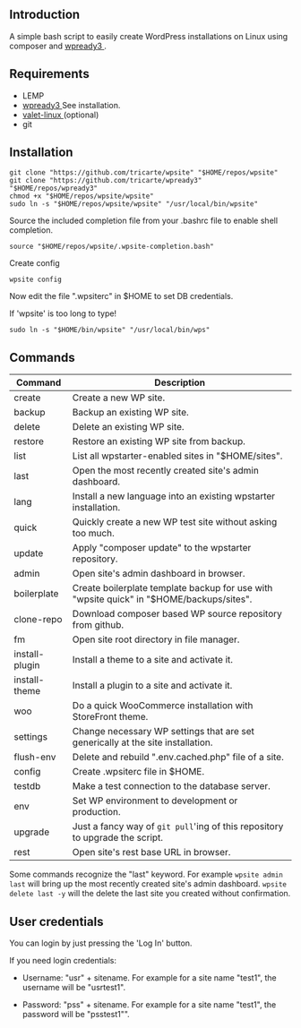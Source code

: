 ## Introduction

A simple bash script to easily create WordPress installations on Linux using
composer and [ wpready3 ](https://github.com/tricarte/wpready3).

## Requirements

* LEMP
* [ wpready3 ](https://github.com/tricarte/wpready3) See installation.
* [ valet-linux ](https://cpriego.github.io/valet-linux/#installation)(optional)
* git

## Installation

```
git clone "https://github.com/tricarte/wpsite" "$HOME/repos/wpsite"
git clone "https://github.com/tricarte/wpready3" "$HOME/repos/wpready3"
chmod +x "$HOME/repos/wpsite/wpsite"
sudo ln -s "$HOME/repos/wpsite/wpsite" "/usr/local/bin/wpsite"
```
Source the included completion file from your .bashrc file to enable shell
completion.
```
source "$HOME/repos/wpsite/.wpsite-completion.bash"
```
Create config
```
wpsite config
```
Now edit the file ".wpsiterc" in $HOME to set DB credentials.

If 'wpsite' is too long to type!
```
sudo ln -s "$HOME/bin/wpsite" "/usr/local/bin/wps"
```

## Commands

| Command        | Description |
| -------------- | -----------|
| create         | Create a new WP site. |
| backup         | Backup an existing WP site. |
| delete         | Delete an existing WP site. |
| restore        | Restore an existing WP site from backup. |
| list           | List all wpstarter-enabled sites in "$HOME/sites".|
| last           | Open the most recently created site's admin dashboard.|
| lang           | Install a new language into an existing wpstarter installation. |
| quick          | Quickly create a new WP test site without asking too much.
| update         | Apply "composer update" to the wpstarter repository. |
| admin          | Open site's admin dashboard in browser. |
| boilerplate    | Create boilerplate template backup for use with "wpsite quick" in "$HOME/backups/sites". |
| clone-repo     | Download composer based WP source repository from github. |
| fm             | Open site root directory in file manager. |
| install-plugin | Install a theme to a site and activate it. |
| install-theme  | Install a plugin to a site and activate it. |
| woo            | Do a quick WooCommerce installation with StoreFront theme.|
| settings       | Change necessary WP settings that are set generically at the site installation.|
| flush-env      | Delete and rebuild ".env.cached.php" file of a site.|
| config         | Create .wpsiterc file in $HOME.|
| testdb         | Make a test connection to the database server.|
| env            | Set WP environment to development or production.|
| upgrade        | Just a fancy way of `git pull`'ing of this repository to upgrade the script.|
| rest           | Open site's rest base URL in browser.|

Some commands recognize the "last" keyword. For example `wpsite admin last` will
bring up the most recently created site's admin dashboard. `wpsite delete last
-y` will the delete the last site you created without confirmation.

## User credentials

You can login by just pressing the 'Log In' button.

If you need login credentials:

* Username: "usr" + sitename. For example for a site name "test1", the username
will be "usrtest1".

* Password: "pss" + sitename. For example for a site name "test1", the password
will be "psstest1"".
